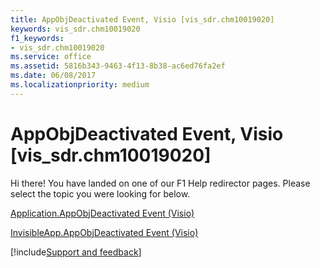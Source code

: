 ```yaml
---
title: AppObjDeactivated Event, Visio [vis_sdr.chm10019020]
keywords: vis_sdr.chm10019020
f1_keywords:
- vis_sdr.chm10019020
ms.service: office
ms.assetid: 5816b343-9463-4f13-8b38-ac6ed76fa2ef
ms.date: 06/08/2017
ms.localizationpriority: medium
---
```



# AppObjDeactivated Event, Visio [vis_sdr.chm10019020]

Hi there! You have landed on one of our F1 Help redirector pages. Please select the topic you were looking for below.

[Application.AppObjDeactivated Event (Visio)](https://msdn.microsoft.com/library/0a401a6e-6aee-3175-6834-55a828a9c864%28Office.15%29.aspx)

[InvisibleApp.AppObjDeactivated Event (Visio)](https://msdn.microsoft.com/library/15d2817e-2b93-cdcb-488b-acc026b4c2f5%28Office.15%29.aspx)

[!include[Support and feedback](~/includes/feedback-boilerplate.md)]